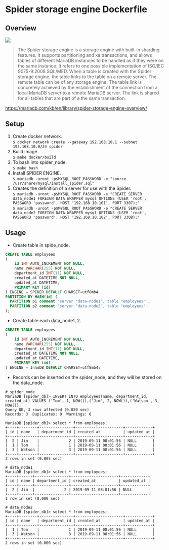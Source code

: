 # Spider storage engine Dockerfile

## Overview

![](https://mariadb.com/kb/en/spider-storage-engine-overview/+image/spider_overview)

> The Spider storage engine is a storage engine with built-in sharding features. It supports partitioning and xa transactions, and allows tables of different MariaDB instances to be handled as if they were on the same instance. It refers to one possible implementation of ISO/IEC 9075-9:2008 SQL/MED.
> When a table is created with the Spider storage engine, the table links to the table on a remote server. The remote table can be of any storage engine. The table link is concretely achieved by the establishment of the connection from a local MariaDB server to a remote MariaDB server. The link is shared for all tables that are part of a the same transaction.

https://mariadb.com/kb/en/library/spider-storage-engine-overview/

## Setup

1. Create docker network.  
  `$ docker network create --gateway 192.168.10.1 --subnet 192.168.10.0/24 spider`
1. Build image.  
  `$ make docker/build`
1. To bash into spider_node.  
  `$ make bash`
1. Install SPIDER ENGINE.  
  `$ mariadb -uroot -p$MYSQL_ROOT_PASSWORD -e "source /usr/share/mysql/install_spider.sql"`
1. Creates the definition of a server for use with the Spider.  
  `$ mariadb -uroot -p$MYSQL_ROOT_PASSWORD -e "CREATE SERVER data_node1 FOREIGN DATA WRAPPER mysql OPTIONS (USER 'root', PASSWORD 'password', HOST '192.168.10.101', PORT 3307);"`  
  `$ mariadb -uroot -p$MYSQL_ROOT_PASSWORD -e "CREATE SERVER data_node2 FOREIGN DATA WRAPPER mysql OPTIONS (USER 'root', PASSWORD 'password', HOST '192.168.10.102', PORT 3308);"`

## Usage

- Create table in spide_node.
```sql
CREATE TABLE employees
(
    id INT AUTO_INCREMENT NOT NULL,
    name VARCHAR(255) NOT NULL,
    department_id INT(11) NOT NULL,
    created_at DATETIME NOT NULL,
    updated_at DATETIME,
    PRIMARY KEY (id)
) ENGINE = SPIDER DEFAULT CHARSET=utf8mb4
PARTITION BY HASH(id) (
  PARTITION p1 comment 'server "data-node1", table "employees"',
  PARTITION p2 comment 'server "data-node2", table "employees"'
);
```

- Create table each data_node1, 2.

```sql
CREATE TABLE employees
(
    id INT AUTO_INCREMENT NOT NULL,
    name VARCHAR(255) NOT NULL,
    department_id INT(11) NOT NULL,
    created_at DATETIME NOT NULL,
    updated_at DATETIME,
    PRIMARY KEY (id)
) ENGINE = InnoDB DEFAULT CHARSET=utf8mb4;
```

- Records can be inserted on the spider_node, and they will be stored on the data_node.

```
# spider_node
MariaDB [spider_db]> INSERT INTO employees(name, department_id, created_at) VALUES ('Tom', 1, NOW()),('Jim', 2, NOW()),('Watson', 3, NOW());
Query OK, 3 rows affected (0.020 sec)
Records: 3  Duplicates: 0  Warnings: 0

MariaDB [spider_db]> select * from employees;
+----+--------+---------------+---------------------+------------+
| id | name   | department_id | created_at          | updated_at |
+----+--------+---------------+---------------------+------------+
|  2 | Jim    |             2 | 2019-09-11 08:01:56 | NULL       |
|  1 | Tom    |             1 | 2019-09-11 08:01:56 | NULL       |
|  3 | Watson |             3 | 2019-09-11 08:01:56 | NULL       |
+----+--------+---------------+---------------------+------------+
3 rows in set (0.005 sec)

# data_node1
MariaDB [spider_db]> select * from employees;
+----+------+---------------+---------------------+------------+
| id | name | department_id | created_at          | updated_at |
+----+------+---------------+---------------------+------------+
|  2 | Jim  |             2 | 2019-09-11 08:01:56 | NULL       |
+----+------+---------------+---------------------+------------+
1 row in set (0.000 sec)

# data_node2
MariaDB [spider_db]> select * from employees;
+----+--------+---------------+---------------------+------------+
| id | name   | department_id | created_at          | updated_at |
+----+--------+---------------+---------------------+------------+
|  1 | Tom    |             1 | 2019-09-11 08:01:56 | NULL       |
|  3 | Watson |             3 | 2019-09-11 08:01:56 | NULL       |
+----+--------+---------------+---------------------+------------+
2 rows in set (0.000 sec)
```
